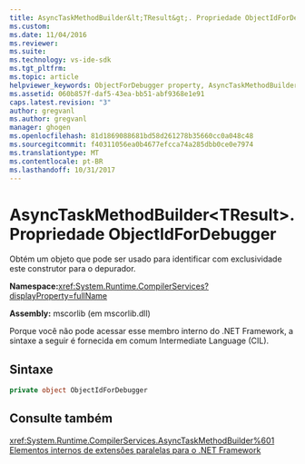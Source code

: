 ```yaml
---
title: AsyncTaskMethodBuilder&lt;TResult&gt;. Propriedade ObjectIdForDebugger | Microsoft Docs
ms.custom: 
ms.date: 11/04/2016
ms.reviewer: 
ms.suite: 
ms.technology: vs-ide-sdk
ms.tgt_pltfrm: 
ms.topic: article
helpviewer_keywords: ObjectForDebugger property, AsyncTaskMethodBuilder<TResult> structure [.NET Framework debug engines]
ms.assetid: 060b857f-daf5-43ea-bb51-abf9368e1e91
caps.latest.revision: "3"
author: gregvanl
ms.author: gregvanl
manager: ghogen
ms.openlocfilehash: 81d1869088681bd58d261278b35660cc0a048c48
ms.sourcegitcommit: f40311056ea0b4677efcca74a285dbb0ce0e7974
ms.translationtype: MT
ms.contentlocale: pt-BR
ms.lasthandoff: 10/31/2017
---
```

# <a name="asynctaskmethodbuilderlttresultgtobjectidfordebugger-property"></a>AsyncTaskMethodBuilder&lt;TResult&gt;. Propriedade ObjectIdForDebugger
Obtém um objeto que pode ser usado para identificar com exclusividade este construtor para o depurador.  
  
 **Namespace:**<xref:System.Runtime.CompilerServices?displayProperty=fullName>  
  
 **Assembly:** mscorlib (em mscorlib.dll)  
  
 Porque você não pode acessar esse membro interno do .NET Framework, a sintaxe a seguir é fornecida em comum Intermediate Language (CIL).  
  
## <a name="syntax"></a>Sintaxe  
  
```csharp  
private object ObjectIdForDebugger  
```  
  
## <a name="see-also"></a>Consulte também  
 <xref:System.Runtime.CompilerServices.AsyncTaskMethodBuilder%601>   
 [Elementos internos de extensões paralelas para o .NET Framework](../../extensibility/debugger/parallel-extension-internals-for-the-dotnet-framework.md)